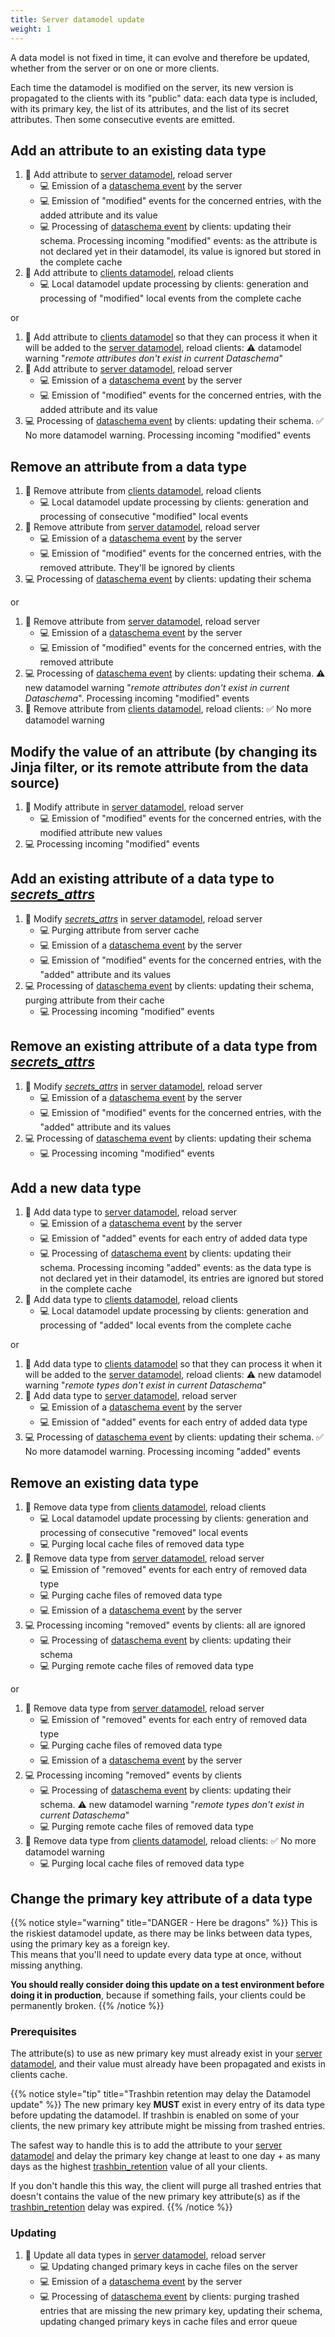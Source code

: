 ```yaml
---
title: Server datamodel update
weight: 1
---
```


A data model is not fixed in time, it can evolve and therefore be updated, whether from the server or on one or more clients.

Each time the datamodel is modified on the server, its new version is propagated to the clients with its "public" data: each data type is included, with its primary key, the list of its attributes, and the list of its secret attributes. Then some consecutive events are emitted.

## Add an attribute to an existing data type

1. 👱 Add attribute to [server datamodel](/hermes/key-concepts/#server-datamodel), reload server
    - 💻 Emission of a [dataschema event](/hermes/how-it-works/hermes-server/events-emitted/) by the server
    - 💻 Emission of "modified" events for the concerned entries, with the added attribute and its value
    - 💻 Processing of [dataschema event](/hermes/how-it-works/hermes-server/events-emitted/) by clients: updating their schema. Processing incoming "modified" events: as the attribute is not declared yet in their datamodel, its value is ignored but stored in the complete cache
2. 👱 Add attribute to [clients datamodel](/hermes/key-concepts/#client-datamodel), reload clients
    - 💻 Local datamodel update processing by clients: generation and processing of "modified" local events from the complete cache

or

1. 👱 Add attribute to [clients datamodel](/hermes/key-concepts/#client-datamodel) so that they can process it when it will be added to the [server datamodel](/hermes/key-concepts/#server-datamodel), reload clients: ⚠️ datamodel warning "*remote attributes don't exist in current Dataschema*"
2. 👱 Add attribute to [server datamodel](/hermes/key-concepts/#server-datamodel), reload server
    - 💻 Emission of a [dataschema event](/hermes/how-it-works/hermes-server/events-emitted/) by the server
    - 💻 Emission of "modified" events for the concerned entries, with the added attribute and its value
3. 💻 Processing of [dataschema event](/hermes/how-it-works/hermes-server/events-emitted/) by clients: updating their schema. ✅ No more datamodel warning. Processing incoming "modified" events

## Remove an attribute from a data type

1. 👱 Remove attribute from [clients datamodel](/hermes/key-concepts/#client-datamodel), reload clients
    - 💻 Local datamodel update processing by clients: generation and processing of consecutive "modified" local events
2. 👱 Remove attribute from [server datamodel](/hermes/key-concepts/#server-datamodel), reload server
    - 💻 Emission of a [dataschema event](/hermes/how-it-works/hermes-server/events-emitted/) by the server
    - 💻 Emission of "modified" events for the concerned entries, with the removed attribute. They'll be ignored by clients
3. 💻 Processing of [dataschema event](/hermes/how-it-works/hermes-server/events-emitted/) by clients: updating their schema

or

1. 👱 Remove attribute from [server datamodel](/hermes/key-concepts/#server-datamodel), reload server
    - 💻 Emission of a [dataschema event](/hermes/how-it-works/hermes-server/events-emitted/) by the server
    - 💻 Emission of "modified" events for the concerned entries, with the removed attribute
2. 💻 Processing of [dataschema event](/hermes/how-it-works/hermes-server/events-emitted/) by clients: updating their schema. ⚠️ new datamodel warning "*remote attributes don't exist in current Dataschema*". Processing incoming "modified" events
3. 👱 Remove attribute from [clients datamodel](/hermes/key-concepts/#client-datamodel), reload clients: ✅ No more datamodel warning

## Modify the value of an attribute (by changing its Jinja filter, or its remote attribute from the data source)

1. 👱 Modify attribute in [server datamodel](/hermes/key-concepts/#server-datamodel), reload server
    - 💻 Emission of "modified" events for the concerned entries, with the modified attribute new values
2. 💻 Processing incoming "modified" events

## Add an existing attribute of a data type to *[secrets_attrs](/setup/configuration/hermes-server/#hermes-server.datamodel.data-type-name.sources.datasource-name.secrets_attrs)*

1. 👱 Modify *[secrets_attrs](/setup/configuration/hermes-server/#hermes-server.datamodel.data-type-name.sources.datasource-name.secrets_attrs)* in [server datamodel](/hermes/key-concepts/#server-datamodel), reload server
    - 💻 Purging attribute from server cache
    - 💻 Emission of a [dataschema event](/hermes/how-it-works/hermes-server/events-emitted/) by the server
    - 💻 Emission of "modified" events for the concerned entries, with the "added" attribute and its values
2. 💻 Processing of [dataschema event](/hermes/how-it-works/hermes-server/events-emitted/) by clients: updating their schema, purging attribute from their cache
    - 💻 Processing incoming "modified" events

## Remove an existing attribute of a data type from *[secrets_attrs](/setup/configuration/hermes-server/#hermes-server.datamodel.data-type-name.sources.datasource-name.secrets_attrs)*

1. 👱 Modify *[secrets_attrs](/setup/configuration/hermes-server/#hermes-server.datamodel.data-type-name.sources.datasource-name.secrets_attrs)* in [server datamodel](/hermes/key-concepts/#server-datamodel), reload server
    - 💻 Emission of a [dataschema event](/hermes/how-it-works/hermes-server/events-emitted/) by the server
    - 💻 Emission of "modified" events for the concerned entries, with the "added" attribute and its values
2. 💻 Processing of [dataschema event](/hermes/how-it-works/hermes-server/events-emitted/) by clients: updating their schema
    - 💻 Processing incoming "modified" events

## Add a new data type

1. 👱 Add data type to [server datamodel](/hermes/key-concepts/#server-datamodel), reload server
    - 💻 Emission of a [dataschema event](/hermes/how-it-works/hermes-server/events-emitted/) by the server
    - 💻 Emission of "added" events for each entry of added data type
    - 💻 Processing of [dataschema event](/hermes/how-it-works/hermes-server/events-emitted/) by clients: updating their schema. Processing incoming "added" events: as the data type is not declared yet in their datamodel, its entries are ignored but stored in the complete cache
2. 👱 Add data type to [clients datamodel](/hermes/key-concepts/#client-datamodel), reload clients
    - 💻 Local datamodel update processing by clients: generation and processing of "added" local events from the complete cache

or

1. 👱 Add data type to [clients datamodel](/hermes/key-concepts/#client-datamodel) so that they can process it when it will be added to the [server datamodel](/hermes/key-concepts/#server-datamodel), reload clients: ⚠️ new datamodel warning "*remote types don't exist in current Dataschema*"
2. 👱 Add data type to [server datamodel](/hermes/key-concepts/#server-datamodel), reload server
    - 💻 Emission of a [dataschema event](/hermes/how-it-works/hermes-server/events-emitted/) by the server
    - 💻 Emission of "added" events for each entry of added data type
3. 💻 Processing of [dataschema event](/hermes/how-it-works/hermes-server/events-emitted/) by clients: updating their schema. ✅ No more datamodel warning. Processing incoming "added" events

## Remove an existing data type

1. 👱 Remove data type from [clients datamodel](/hermes/key-concepts/#client-datamodel), reload clients
    - 💻 Local datamodel update processing by clients: generation and processing of consecutive "removed" local events
    - 💻 Purging local cache files of removed data type
2. 👱 Remove data type from [server datamodel](/hermes/key-concepts/#server-datamodel), reload server
    - 💻 Emission of "removed" events for each entry of removed data type
    - 💻 Purging cache files of removed data type
    - 💻 Emission of a [dataschema event](/hermes/how-it-works/hermes-server/events-emitted/) by the server
3. 💻 Processing incoming "removed" events by clients: all are ignored
    - 💻 Processing of [dataschema event](/hermes/how-it-works/hermes-server/events-emitted/) by clients: updating their schema
    - 💻 Purging remote cache files of removed data type

or

1. 👱 Remove data type from [server datamodel](/hermes/key-concepts/#server-datamodel), reload server
    - 💻 Emission of "removed" events for each entry of removed data type
    - 💻 Purging cache files of removed data type
    - 💻 Emission of a [dataschema event](/hermes/how-it-works/hermes-server/events-emitted/) by the server
2. 💻 Processing incoming "removed" events by clients
    - 💻 Processing of [dataschema event](/hermes/how-it-works/hermes-server/events-emitted/) by clients: updating their schema. ⚠️ new datamodel warning "*remote types don't exist in current Dataschema*"
    - 💻 Purging remote cache files of removed data type
3. 👱 Remove data type from [clients datamodel](/hermes/key-concepts/#client-datamodel), reload clients: ✅ No more datamodel warning
    - 💻 Purging local cache files of removed data type

## Change the primary key attribute of a data type

{{% notice style="warning" title="DANGER - Here be dragons" %}}
This is the riskiest datamodel update, as there may be links between data types, using the primary key as a foreign key.  
This means that you'll need to update every data type at once, without missing anything.

**You should really consider doing this update on a test environment before doing it in production**, because if something fails, your clients could be permanently broken.
{{% /notice %}}

### Prerequisites

The attribute(s) to use as new primary key must already exist in your [server datamodel](/hermes/key-concepts/#server-datamodel), and their value must already have been propagated and exists in clients cache.

{{% notice style="tip" title="Trashbin retention may delay the Datamodel update" %}}
The new primary key **MUST** exist in every entry of its data type before updating the datamodel. If trashbin is enabled on some of your clients, the new primary key attribute might be missing from trashed entries.

The safest way to handle this is to add the attribute to your [server datamodel](/hermes/key-concepts/#server-datamodel) and delay the primary key change at least to one day + as many days as the highest [trashbin_retention](/setup/configuration/hermes-client/#hermes-client.trashbin_retention) value of all your clients.

If you don't handle this this way, the client will purge all trashed entries that doesn't contains the value of the new primary key attribute(s) as if the [trashbin_retention](/setup/configuration/hermes-client/#hermes-client.trashbin_retention) delay was expired.
{{% /notice %}}

### Updating

1. 👱 Update all data types in [server datamodel](/hermes/key-concepts/#server-datamodel), reload server
    - 💻 Updating changed primary keys in cache files on the server
    - 💻 Emission of a [dataschema event](/hermes/how-it-works/hermes-server/events-emitted/) by the server
    - 💻 Processing of [dataschema event](/hermes/how-it-works/hermes-server/events-emitted/) by clients: purging trashed entries that are missing the new primary key, updating their schema, updating changed primary keys in cache files and error queue
